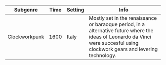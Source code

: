 |Subgenre|Time|Setting|Info|
|---|---|---|---|
Clockworkpunk | 1600 | Italy | Mostly set in the renaissance or baraoque period, in a alternative future where the ideas of Leonardo da Vinci were succesful using clockwork gears and levering technology.
